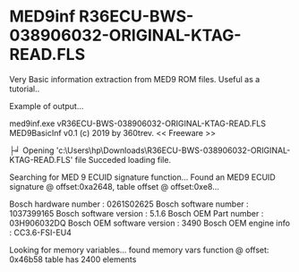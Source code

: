 # MED9inf R36ECU-BWS-038906032-ORIGINAL-KTAG-READ.FLS
Very Basic information extraction from MED9 ROM files. Useful as a tutorial..

Example of output...

med9inf.exe vR36ECU-BWS-038906032-ORIGINAL-KTAG-READ.FLS
MED9BasicInf v0.1 (c) 2019 by 360trev. << Freeware >>

├╛ Opening 'c:\Users\hp\Downloads\R36ECU-BWS-038906032-ORIGINAL-KTAG-READ.FLS' file
Succeded loading file.

Searching for MED 9 ECUID signature function...
Found an MED9 ECUID signature @ offset:0xa2648, table offset @ offset:0xe8...

Bosch hardware number      : 0261S02625
Bosch software number      : 1037399165
Bosch software version     : 5.1.6
Bosch OEM Part number      : 03H906032DQ
Bosch OEM software version : 3490
Bosch OEM engine info      : CC3.6-FSI-EU4

Looking for memory variables...
found memory vars function @ offset: 0x46b58
table has 2400 elements

